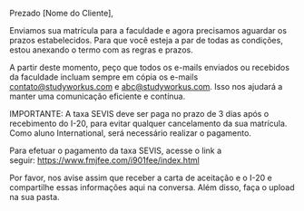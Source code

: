 Prezado [Nome do Cliente],

Enviamos sua matrícula para a faculdade e agora precisamos aguardar os prazos estabelecidos. Para que você esteja a par de todas as condições, estou anexando o termo com as regras e prazos.

A partir deste momento, peço que todos os e-mails enviados ou recebidos da faculdade incluam sempre em cópia os e-mails contato@studyworkus.com e abc@studyworkus.com. Isso nos ajudará a manter uma comunicação eficiente e contínua.

IMPORTANTE: A taxa SEVIS deve ser paga no prazo de 3 dias após o recebimento do I-20, para evitar qualquer cancelamento da sua matrícula. Como aluno International, será necessário realizar o pagamento.

Para efetuar o pagamento da taxa SEVIS, acesse o link a seguir: https://www.fmjfee.com/i901fee/index.html

Por favor, nos avise assim que receber a carta de aceitação e o I-20 e compartilhe essas informações aqui na conversa. Além disso, faça o upload na sua pasta.
